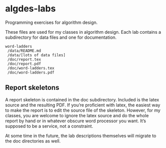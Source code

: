 # algdes-labs

Programming exercises for algorithm design.

These files are used for my classes in algorithm design.
Each lab contains a subdirectory for data files and one for documentation.

    word-ladders
     /data/README.md
     /data/[lots of data files]
     /doc/report.tex
     /doc/report.pdf
     /doc/word-ladders.tex
     /doc/word-ladders.pdf

## Report skeletons

A report skeleton is contained in the doc subdirectory.
Included is the latex source and the resulting PDF.
If you’re proficient with latex, the easiest way to make the report is to edit the source file of the skeleton.
However, for my classes, you are welcome to ignore the latex source and do the whole report by hand or in whatever obscure word processor you want.
It’s supposed to be a service, not a constraint.

At some time in the future, the lab descriptions themselves will migrate to the doc directories as well.     
